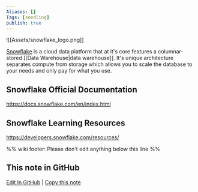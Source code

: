 ```yaml
---
Aliases: []
Tags: [seedling]
publish: true
---
```


![[Assets/snowflake_logo.png]]

[Snowflake](https://www.snowflake.com/) is a cloud data platform that at it's core features a columnar-stored [[Data Warehouse|data warehouse]]. It's unique architecture separates compute from storage which allows you to scale the database to your needs and only pay for what you use.

## Snowflake Official Documentation
https://docs.snowflake.com/en/index.html

## Snowflake Learning Resources
https://developers.snowflake.com/resources/

%% wiki footer: Please don't edit anything below this line %%

## This note in GitHub

<span class="git-footer">[Edit In GitHub](https://github.dev/data-engineering-community/data-engineering-wiki/blob/main/Tools/Databases/Snowflake.md "git-hub-edit-note") | [Copy this note](https://raw.githubusercontent.com/data-engineering-community/data-engineering-wiki/main/Tools/Databases/Snowflake.md "git-hub-copy-note") </span>
